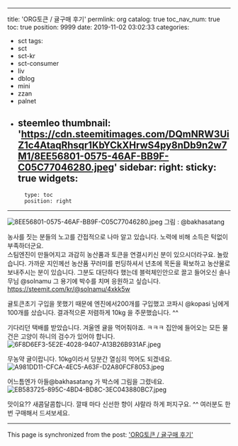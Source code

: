 
---
title: 'ORG토큰 / 귤구매 후기'
permlink: org
catalog: true
toc_nav_num: true
toc: true
position: 9999
date: 2019-11-02 03:02:33
categories:
- sct
tags:
- sct
- sct-kr
- sct-consumer
- liv
- dblog
- mini
- zzan
- palnet
- steemleo
thumbnail: 'https://cdn.steemitimages.com/DQmNRW3UiZ1c4AtaqRhsqr1KbYCkXHrwS4py8nDb9n2w7M1/8EE56801-0575-46AF-BB9F-C05C77046280.jpeg'
sidebar:
    right:
        sticky: true
widgets:
    -
        type: toc
        position: right
---


![8EE56801-0575-46AF-BB9F-C05C77046280.jpeg](https://cdn.steemitimages.com/DQmNRW3UiZ1c4AtaqRhsqr1KbYCkXHrwS4py8nDb9n2w7M1/8EE56801-0575-46AF-BB9F-C05C77046280.jpeg)
그림 : @bakhasatang 

농사를 짓는 분들의 노고를 간접적으로 나마 알고 있습니다.  노력에 비해 소득은 턱없이 부족하더군요.  
스팀엔진이 만들어지고 과감히 농산품과 토큰을 연결시키신 분이 있으시더라구요.  놀랐습니다.  가까운 지인께선 농산품 꾸러미를 펀딩하셔서 년초에 목돈을 확보하고 농산물로 보내주시는 분이 있습니다.  그분도 대단하다 했는데 블럭체인안으로 끌고 들어오신 솔나무님 @solnamu 그 용기에 박수를 치며 응원하고 싶습니다. 
https://steemit.com/kr/@solnamu/4xkk5w

귤토큰초기 구입을 못했기 때문에 엔진에서200개를 구입했고 코파시 @kopasi 님에게 100개를 샀습니다.  결과적으론 저렴하게 10kg 을 주문했습니다. ^^ 

기다리던 택배를 받았습니다. 겨울엔 귤을 먹어줘야죠. ㅋㅋㅋ 집안에 들어오는 모든 물건은 고양이 하니의 검수가 있어야 합니다. 
![6F8D6EF3-5E2E-4028-9407-A13B26B931AF.jpeg](https://cdn.steemitimages.com/DQmaX38EPSytKwQXg2JMTvZuDsyG2rNJkAY8VnG7ziTfESx/6F8D6EF3-5E2E-4028-9407-A13B26B931AF.jpeg)

무농약 귤이랍니다.  10kg이라서 당분간 열심히 먹어도 되겠네요. 
![A981DD11-CFCA-4EC5-A63F-D2A80FCF8053.jpeg](https://cdn.steemitimages.com/DQmWbhLaUCnVbg3AfCRcEPbq9ufdfqNTua1nghZtPo7cHto/A981DD11-CFCA-4EC5-A63F-D2A80FCF8053.jpeg)

어느틈엔가 아들@bakhasatang 가 박스에 그림을 그렸네요.
![EB583725-895C-4BD4-BD8C-3EC043880BC7.jpeg](https://cdn.steemitimages.com/DQmPr354Hw3HZ2cM1n6WtFvudb4pmM4fxCDJzp5wQVUGCbp/EB583725-895C-4BD4-BD8C-3EC043880BC7.jpeg)

맛이요?? 새콤달콤합니다.  깔때 마다 신선한 향이 샤랄라 하게 퍼지구요. ^^ 여러분도 한번 구매해서 드셔보세요.

- - -

This page is synchronized from the post: ['ORG토큰 / 귤구매 후기'](https://steemit.com/@kingbit/org)
